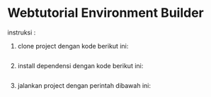 # Webtutorial Environment Builder

instruksi :
1. clone project dengan kode berikut ini:
```git clone https://github.com/webtutorial/builder.git
```
2. install dependensi dengan kode berikut ini:
```npm install
```
3. jalankan project dengan perintah dibawah ini:
```npm start
```